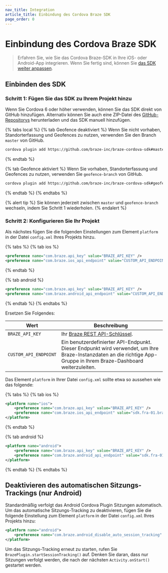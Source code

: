 ```yaml
---
nav_title: Integration
article_title: Einbindung des Cordova Braze SDK
page_order: 0
---
```


# Einbindung des Cordova Braze SDK

> Erfahren Sie, wie Sie das Cordova Braze-SDK in Ihre iOS- oder Android-App integrieren. Wenn Sie fertig sind, können Sie [das SDK weiter anpassen]({{site.baseurl}}/developer_guide/platform_integration_guides/cordova/initial_setup/customizations/).

## Einbinden des SDK

### Schritt 1: Fügen Sie das SDK zu Ihrem Projekt hinzu

Wenn Sie Cordova 6 oder höher verwenden, können Sie das SDK direkt von GitHub hinzufügen. Alternativ können Sie auch eine ZIP-Datei des [GitHub-Repositorys](https://github.com/braze-inc/braze-cordova-sdk) herunterladen und das SDK manuell hinzufügen.

{% tabs local %}
{% tab Geofence deaktiviert %}
Wenn Sie nicht vorhaben, Standorterfassung und Geofences zu nutzen, verwenden Sie den Branch `master` von GitHub.

```bash
cordova plugin add https://github.com/braze-inc/braze-cordova-sdk#master
```
{% endtab %}

{% tab Geofence aktiviert %}
Wenn Sie vorhaben, Standorterfassung und Geofences zu nutzen, verwenden Sie `geofence-branch` von GitHub.

```bash
cordova plugin add https://github.com/braze-inc/braze-cordova-sdk#geofence-branch
```
{% endtab %}
{% endtabs %}

{% alert tip %}
Sie können jederzeit zwischen `master` und `geofence-branch` wechseln, indem Sie Schritt 1 wiederholen.
{% endalert %}

### Schritt 2: Konfigurieren Sie Ihr Projekt

Als nächstes fügen Sie die folgenden Einstellungen zum Element `platform` in der Datei `config.xml` Ihres Projekts hinzu.

{% tabs %}
{% tab ios %}
```xml
<preference name="com.braze.api_key" value="BRAZE_API_KEY" />
<preference name="com.braze.ios_api_endpoint" value="CUSTOM_API_ENDPOINT" />
```
{% endtab %}

{% tab android %}
```xml
<preference name="com.braze.api_key" value="BRAZE_API_KEY" />
<preference name="com.braze.android_api_endpoint" value="CUSTOM_API_ENDPOINT" />
```
{% endtab %}
{% endtabs %}

Ersetzen Sie Folgendes:

| Wert                 | Beschreibung                                                                                                                      |
|-----------------------|----------------------------------------------------------------------------------------------------------------------------------|
| `BRAZE_API_KEY`       | Ihr [Braze REST API-Schlüssel]({{site.baseurl}}/user_guide/administrative/app_settings/api_settings_tab/#rest-api-keys).              |
| `CUSTOM_API_ENDPOINT` | Ein benutzerdefinierter API-Endpunkt. Dieser Endpunkt wird verwendet, um Ihre Braze-Instanzdaten an die richtige App-Gruppe in Ihrem Braze-Dashboard weiterzuleiten. |

Das Element `platform` in Ihrer Datei `config.xml` sollte etwa so aussehen wie das folgende:

{% tabs %}
{% tab ios %}
```xml
<platform name="ios">
    <preference name="com.braze.api_key" value="BRAZE_API_KEY" />
    <preference name="com.braze.ios_api_endpoint" value="sdk.fra-01.braze.eu" />
</platform>
```
{% endtab %}

{% tab android %}
```xml
<platform name="android">
    <preference name="com.braze.api_key" value="BRAZE_API_KEY" />
    <preference name="com.braze.android_api_endpoint" value="sdk.fra-01.braze.eu" />
</platform>
```
{% endtab %}
{% endtabs %}

## Deaktivieren des automatischen Sitzungs-Trackings (nur Android)

Standardmäßig verfolgt das Android Cordova Plugin Sitzungen automatisch. Um das automatische Sitzungs-Tracking zu deaktivieren, fügen Sie die folgende Einstellung zum Element `platform` in der Datei `config.xml` Ihres Projekts hinzu:

```xml
<platform name="android">
    <preference name="com.braze.android_disable_auto_session_tracking" value="true" />
</platform>
```

Um das Sitzungs-Tracking erneut zu starten, rufen Sie `BrazePlugin.startSessionTracking()` auf. Denken Sie daran, dass nur Sitzungen verfolgt werden, die nach der nächsten `Activity.onStart()` gestartet werden.
